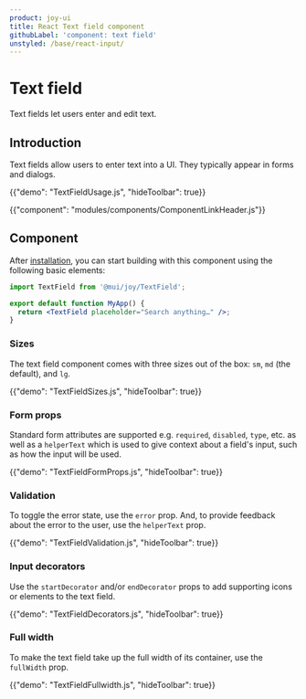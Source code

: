 ```yaml
---
product: joy-ui
title: React Text field component
githubLabel: 'component: text field'
unstyled: /base/react-input/
---
```


# Text field

<p class="description">Text fields let users enter and edit text.</p>

## Introduction

Text fields allow users to enter text into a UI.
They typically appear in forms and dialogs.

{{"demo": "TextFieldUsage.js", "hideToolbar": true}}

{{"component": "modules/components/ComponentLinkHeader.js"}}

## Component

After [installation](/joy-ui/getting-started/installation/), you can start building with this component using the following basic elements:

```jsx
import TextField from '@mui/joy/TextField';

export default function MyApp() {
  return <TextField placeholder="Search anything…" />;
}
```

### Sizes

The text field component comes with three sizes out of the box: `sm`, `md` (the default), and `lg`.

{{"demo": "TextFieldSizes.js", "hideToolbar": true}}

### Form props

Standard form attributes are supported e.g. `required`, `disabled`, `type`, etc. as well as a `helperText` which is used to give context about a field's input, such as how the input will be used.

{{"demo": "TextFieldFormProps.js", "hideToolbar": true}}

### Validation

To toggle the error state, use the `error` prop.
And, to provide feedback about the error to the user, use the `helperText` prop.

{{"demo": "TextFieldValidation.js", "hideToolbar": true}}

### Input decorators

Use the `startDecorator` and/or `endDecorator` props to add supporting icons or elements to the text field.

{{"demo": "TextFieldDecorators.js", "hideToolbar": true}}

### Full width

To make the text field take up the full width of its container, use the `fullWidth` prop.

{{"demo": "TextFieldFullwidth.js", "hideToolbar": true}}
